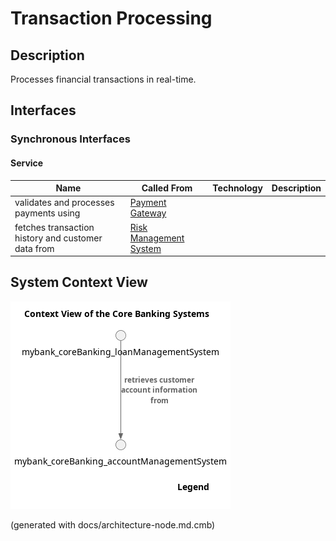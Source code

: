 # Transaction Processing
## Description
Processes financial transactions in real-time.


## Interfaces

### Synchronous Interfaces

#### Service
| Name | Called From | Technology | Description |
|---|---|---|---|
| validates and processes payments using | [Payment Gateway](../../mybank/payment/payment-gateway-system.md) |  |  |
| fetches transaction history and customer data from | [Risk Management System](../../mybank/compliance/risk-management-system.md) |  |  |

## System Context View
![Context View of the Core Banking Systems](../../mybank/core-banking/context-view.png)


(generated with docs/architecture-node.md.cmb)
